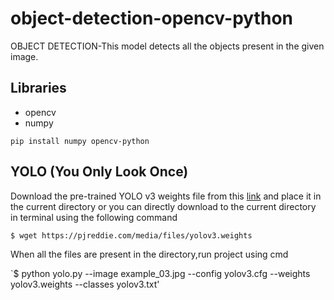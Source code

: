 # object-detection-opencv-python
OBJECT DETECTION-This model detects all the objects present in the given image.


 ## Libraries
  * opencv
  * numpy
  
`pip install numpy opencv-python`

 ## YOLO (You Only Look Once)
 
 Download the pre-trained YOLO v3 weights file from this [link](https://pjreddie.com/media/files/yolov3.weights) and place it in the current directory or you can directly download to the current directory in terminal using the following command
 
 `$ wget https://pjreddie.com/media/files/yolov3.weights`

When all the files are present in the directory,run project using cmd
 
 `$ python yolo.py --image example_03.jpg --config yolov3.cfg --weights yolov3.weights --classes yolov3.txt'
